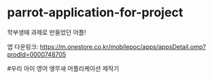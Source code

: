 # parrot-application-for-project

학부생때 과제로 만들었던 어플!

앱 다운링크:  https://m.onestore.co.kr/mobilepoc/apps/appsDetail.omp?prodId=0000748705

#우리 아이 영어 앵무새 어플리케이션 제작기
